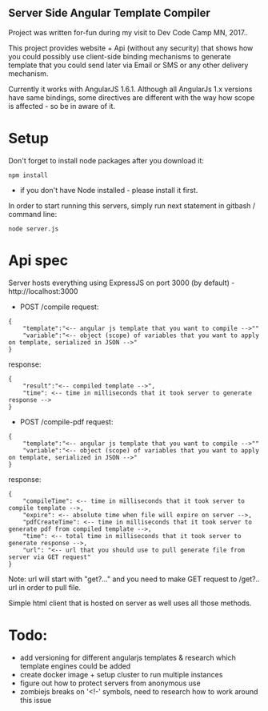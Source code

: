 ## Server Side Angular Template Compiler
Project was written for-fun during my visit to Dev Code Camp MN, 2017..

This project provides website + Api (without any security) that shows how you could possibly use client-side binding mechanisms to generate template that you could send later via Email or SMS or any other delivery mechanism.

Currently it works with AngularJS 1.6.1. Although all AngularJs 1.x versions have same bindings, some directives are different with the way how scope is affected - so be in aware of it.

# Setup

Don't forget to install node packages after you download it:
```
npm install
```
* if you don't have Node installed - please install it first.

In order to start running this servers, simply run next statement in gitbash / command line:
```
node server.js
```

# Api spec
Server hosts everything using ExpressJS on port 3000 (by default) - http://localhost:3000

- POST /compile
request:
```
{
	"template":"<-- angular js template that you want to compile -->""
	"variable":"<-- object (scope) of variables that you want to apply on template, serialized in JSON -->"
}
```
response:
```
{
	"result":"<-- compiled template -->",
	"time": <-- time in milliseconds that it took server to generate response -->
}
```

- POST /compile-pdf
request:
```
{
	"template":"<-- angular js template that you want to compile -->""
	"variable":"<-- object (scope) of variables that you want to apply on template, serialized in JSON -->"
}
```
response:
```
{
	"compileTime": <-- time in milliseconds that it took server to compile template -->,
	"expire": <-- absolute time when file will expire on server -->,
	"pdfCreateTime": <-- time in milliseconds that it took server to generate pdf from compiled template -->,
	"time": <-- total time in milliseconds that it took server to generate response -->,
	"url": "<-- url that you should use to pull generate file from server via GET request"
}
```
Note: url will start with "get?..." and you need to make GET request to /get?.. url in order to pull file.

Simple html client that is hosted on server as well uses all those methods.

# Todo:
- add versioning for different angularjs templates & research which template engines could be added
- create docker image + setup cluster to run multiple instances
- figure out how to protect servers from anonymous use
- zombiejs breaks on '<!-' symbols, need to research how to work around this issue
